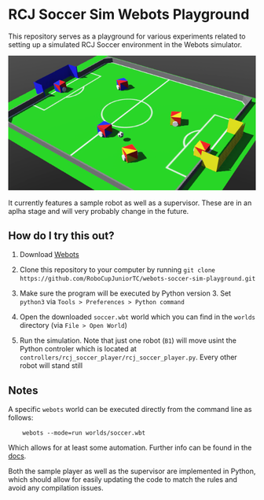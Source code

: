 # RCJ Soccer Sim Webots Playground

This repository serves as a playground for various experiments related to
setting up a simulated RCJ Soccer environment in the Webots simulator.

![Soccer Sim](./media/soccer_sim.png)

It currently features a sample robot as well as a supervisor. These are in an
aplha stage and will very probably change in the future.

## How do I try this out?

1. Download [Webots](https://www.cyberbotics.com/#download)

2. Clone this repository to your computer by running `git clone https://github.com/RoboCupJuniorTC/webots-soccer-sim-playground.git`

3. Make sure the program will be executed by Python version 3. Set `python3` via 
   `Tools > Preferences > Python command`

4. Open the downloaded `soccer.wbt` world which you can find in the `worlds`
   directory (via `File > Open World`)

5. Run the simulation. Note that just one robot (`B1`) will move usint the
   Python controler which is located at
   `controllers/rcj_soccer_player/rcj_soccer_player.py`. Every other robot will
   stand still

## Notes

A specific `webots` world can be executed directly from the command line as
follows:

        webots --mode=run worlds/soccer.wbt

Which allows for at least some automation. Further info can be found in the
[docs](https://cyberbotics.com/doc/guide/starting-webots).

Both the sample player as well as the supervisor are implemented in Python,
which should allow for easily updating the code to match the rules and avoid
any compilation issues.
